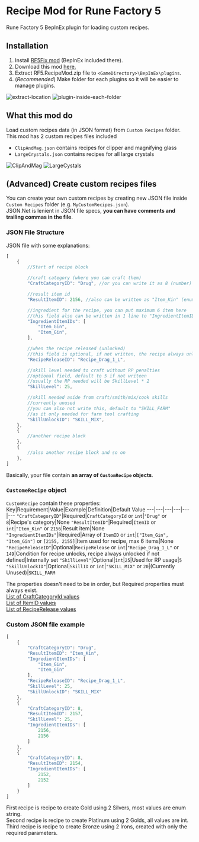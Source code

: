 # Recipe Mod for Rune Factory 5
Rune Factory 5 BepInEx plugin for loading custom recipes.

## Installation
1. Install [RF5Fix mod](https://github.com/Lyall/RF5Fix) (BepInEx included there).
2. Download this mod [here.](https://github.com/PurplefinNeptuna/RF5.RecipeMod/releases)
3. Extract RF5.RecipeMod.zip file to `<GameDirectory>\BepInEx\plugins`.
4. (*Recommended*) Make folder for each plugins so it will be easier to manage plugins.  

![extract-location](https://user-images.githubusercontent.com/23467102/184843956-07f70c2f-2088-440f-ab0e-390f5e986a5d.png)
![plugin-inside-each-folder](https://user-images.githubusercontent.com/23467102/184843357-2c22a72c-cd37-40c8-b518-3afe6e1ea361.png)

## What this mod do
Load custom recipes data (in JSON format) from `Custom Recipes` folder.  
This mod has 2 custom recipes files included
- `ClipAndMag.json` contains recipes for clipper and magnifying glass
- `LargeCrystals.json` contains recipes for all large crystals  

![ClipAndMag](https://user-images.githubusercontent.com/23467102/184844622-b5fb636e-6818-4b39-8992-9680ac1af859.png)
![LargeCystals](https://user-images.githubusercontent.com/23467102/184845039-88475772-538e-4ae8-9d11-b621b8040afb.png)

## (Advanced) Create custom recipes files
You can create your own custom recipes by creating new JSON file inside `Custom Recipes` folder (e.g. `MyCustomRecipes.json`).  
JSON.Net is lenient in JSON file specs, **you can have comments and trailing commas in the file**.
### **JSON File Structure**
JSON file with some explanations:
```js
[
	{
		//Start of recipe block

		//craft category (where you can craft them)
		"CraftCategoryID": "Drug", //or you can write it as 8 (number)

		//result item id
		"ResultItemID": 2156, //also can be written as "Item_Kin" (enum, with double quotes)

		//ingredient for the recipe, you can put maximum 6 item here
		//this field also can be written in 1 line to "IngredientItemIDs": [2155, 2155]
		"IngredientItemIDs": [
			"Item_Gin",
			"Item_Gin",
		],

		//when the recipe released (unlocked)
		//this field is optional, if not written, the recipe always unlocked
		"RecipeReleaseID": "Recipe_Drag_1_L",

		//skill level needed to craft without RP penalties
		//optional field, default to 5 if not writeen
		//usually the RP needed will be SkillLevel * 2
		"SkillLevel": 25,

		//skill needed aside from craft/smith/mix/cook skills
		//currently unused
		//you can also not write this, default to "SKILL_FARM"
		//as it only needed for farm tool crafting
		"SkillUnlockID": "SKILL_MIX",
    },
    {
		//another recipe block
    },
    {
		//also another recipe block and so on
    },
]
```

Basically, your file contain **an array of `CustomRecipe` objects**.
### **`CustomeRecipe` object**
`CustomRecipe` contain these properties:
Key|Requirement|Value|Example|Definition|Default Value
---|---|---|---|---|---
`"CraftCategoryID"`|Required|`CraftCategoryId` or `int`|`"Drug"` or `8`|Recipe's category|None
`"ResultItemID"`|Required|`ItemID` or `int`|`"Item_Kin"` or `2156`|Result item|None
`"IngredientItemIDs"`|Required|Array of `ItemID` or `int`|`["Item_Gin", "Item_Gin"]` or `[2155, 2155]`|Item used for recipe, max 6 items|None
`"RecipeReleaseID"`|Optional|`RecipeRelease` or `int`|`"Recipe_Drag_1_L"` or `149`|Condition for recipe unlocks, recipe always unlocked if not defined|Internally set
`"SkillLevel"`|Optional|`int`|`25`|Used for RP usage|`5`
`"SkillUnlockID"`|Optional|`SkillID` or `int`|`"SKILL_MIX"` or `20`|(Currently Unused)|`SKILL_FARM`

The properties doesn't need to be in order, but Required properties must always exist.  
[List of CraftCategoryId values](https://github.com/SinsofSloth/RF5-global-metadata/blob/main/_no_namespace/CraftCategoryId.cs)  
[List of ItemID values](https://docs.google.com/spreadsheets/d/1LFkOEVQuJ-x1Lkn64Lt8Z7NvbVyUgqHP794Ehw3wbts/edit#gid=920483090)  
[List of RecipeRelease values](https://docs.google.com/spreadsheets/d/1LFkOEVQuJ-x1Lkn64Lt8Z7NvbVyUgqHP794Ehw3wbts/edit#gid=914955553)
### **Custom JSON file example**
```js
[
	{
		"CraftCategoryID": "Drug",
		"ResultItemID": "Item_Kin",
		"IngredientItemIDs": [
			"Item_Gin",
			"Item_Gin"
		],
		"RecipeReleaseID": "Recipe_Drag_1_L",
		"SkillLevel": 25,
		"SkillUnlockID": "SKILL_MIX"
	},
	{
		"CraftCategoryID": 8,
		"ResultItemID": 2157,
		"SkillLevel": 25,
		"IngredientItemIDs": [
			2156,
			2156
		]
	},
	{
		"CraftCategoryID": 8,
		"ResultItemID": 2154,
		"IngredientItemIDs": [
			2152,
			2152
		]
	}
]
```
First recipe is recipe to create Gold using 2 Silvers, most values are enum string.  
Second recipe is recipe to create Platinum using 2 Golds, all values are int.  
Third recipe is recipe to create Bronze using 2 Irons, created with only the required parameters.
